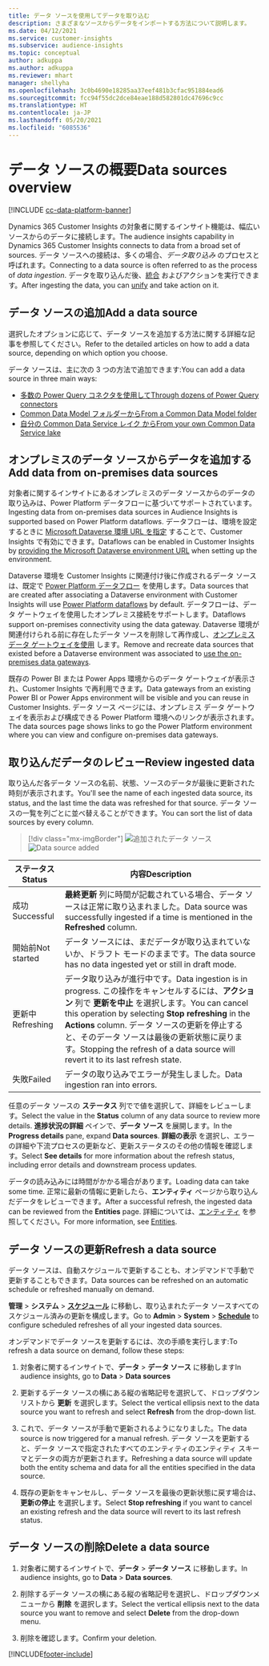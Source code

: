 ```yaml
---
title: データ ソースを使用してデータを取り込む
description: さまざまなソースからデータをインポートする方法について説明します。
ms.date: 04/12/2021
ms.service: customer-insights
ms.subservice: audience-insights
ms.topic: conceptual
author: adkuppa
ms.author: adkuppa
ms.reviewer: mhart
manager: shellyha
ms.openlocfilehash: 3c0b4690e18285aa37eef481b3cfac951884ead6
ms.sourcegitcommit: fcc94f55dc2dce84eae188d582801dc47696c9cc
ms.translationtype: HT
ms.contentlocale: ja-JP
ms.lasthandoff: 05/20/2021
ms.locfileid: "6085536"
---
```

# <a name="data-sources-overview"></a><span data-ttu-id="168f6-103">データ ソースの概要</span><span class="sxs-lookup"><span data-stu-id="168f6-103">Data sources overview</span></span>

[!INCLUDE [cc-data-platform-banner](../includes/cc-data-platform-banner.md)]

<span data-ttu-id="168f6-104">Dynamics 365 Customer Insights の対象者に関するインサイト機能は、幅広いソースからのデータに接続します。</span><span class="sxs-lookup"><span data-stu-id="168f6-104">The audience insights capability in Dynamics 365 Customer Insights connects to data from a broad set of sources.</span></span> <span data-ttu-id="168f6-105">データ ソースへの接続は、多くの場合、*データ取り込み* のプロセスと呼ばれます。</span><span class="sxs-lookup"><span data-stu-id="168f6-105">Connecting to a data source is often referred to as the process of *data ingestion*.</span></span> <span data-ttu-id="168f6-106">データを取り込んだ後、[統合](data-unification.md) およびアクションを実行できます。</span><span class="sxs-lookup"><span data-stu-id="168f6-106">After ingesting the data, you can [unify](data-unification.md) and take action on it.</span></span>

## <a name="add-a-data-source"></a><span data-ttu-id="168f6-107">データ ソースの追加</span><span class="sxs-lookup"><span data-stu-id="168f6-107">Add a data source</span></span>

<span data-ttu-id="168f6-108">選択したオプションに応じて、データ ソースを追加する方法に関する詳細な記事を参照してください。</span><span class="sxs-lookup"><span data-stu-id="168f6-108">Refer to the detailed articles on how to add a data source, depending on which option you choose.</span></span>

<span data-ttu-id="168f6-109">データ ソースは、主に次の 3 つの方法で追加できます:</span><span class="sxs-lookup"><span data-stu-id="168f6-109">You can add a data source in three main ways:</span></span>

- [<span data-ttu-id="168f6-110">多数の Power Query コネクタを使用して</span><span class="sxs-lookup"><span data-stu-id="168f6-110">Through dozens of Power Query connectors</span></span>](connect-power-query.md)
- [<span data-ttu-id="168f6-111">Common Data Model フォルダーから</span><span class="sxs-lookup"><span data-stu-id="168f6-111">From a Common Data Model folder</span></span>](connect-common-data-model.md)
- [<span data-ttu-id="168f6-112">自分の Common Data Service レイク から</span><span class="sxs-lookup"><span data-stu-id="168f6-112">From your own Common Data Service lake</span></span>](connect-common-data-service-lake.md)

## <a name="add-data-from-on-premises-data-sources"></a><span data-ttu-id="168f6-113">オンプレミスのデータ ソースからデータを追加する</span><span class="sxs-lookup"><span data-stu-id="168f6-113">Add data from on-premises data sources</span></span>

<span data-ttu-id="168f6-114">対象者に関するインサイトにあるオンプレミスのデータ ソースからのデータの取り込みは、Power Platform データフローに基づいてサポートされています。</span><span class="sxs-lookup"><span data-stu-id="168f6-114">Ingesting data from on-premises data sources in Audience Insights is supported based on Power Platform dataflows.</span></span> <span data-ttu-id="168f6-115">データフローは、環境を設定するときに [Microsoft Dataverse 環境 URL を指定](manage-environments.md#create-an-environment-in-an-existing-organization) することで、Customer Insights で有効にできます。</span><span class="sxs-lookup"><span data-stu-id="168f6-115">Dataflows can be enabled in Customer Insights by [providing the Microsoft Dataverse environment URL](manage-environments.md#create-an-environment-in-an-existing-organization) when setting up the environment.</span></span>

<span data-ttu-id="168f6-116">Dataverse 環境を Customer Insights に関連付け後に作成されるデータ ソースは、既定で [Power Platform データフロー](/power-query/dataflows/overview-dataflows-across-power-platform-dynamics-365) を使用します。</span><span class="sxs-lookup"><span data-stu-id="168f6-116">Data sources that are created after associating a Dataverse environment with Customer Insights will use [Power Platform dataflows](/power-query/dataflows/overview-dataflows-across-power-platform-dynamics-365) by default.</span></span> <span data-ttu-id="168f6-117">データフローは、データ ゲートウェイを使用したオンプレミス接続をサポートします。</span><span class="sxs-lookup"><span data-stu-id="168f6-117">Dataflows support on-premises connectivity using the data gateway.</span></span> <span data-ttu-id="168f6-118">Dataverse 環境が関連付けられる前に存在したデータ ソースを削除して再作成し、[オンプレミス データ ゲートウェイを使用](/powerapps/maker/data-platform/using-dataflows-with-on-premises-data.md) します。</span><span class="sxs-lookup"><span data-stu-id="168f6-118">Remove and recreate data sources that existed before a Dataverse environment was associated to [use the on-premises data gateways](/powerapps/maker/data-platform/using-dataflows-with-on-premises-data.md).</span></span>

<span data-ttu-id="168f6-119">既存の Power BI または Power Apps 環境からのデータ ゲートウェイが表示され、Customer Insights で再利用できます。</span><span class="sxs-lookup"><span data-stu-id="168f6-119">Data gateways from an existing Power BI or Power Apps environment will be visible and you can reuse in Customer Insights.</span></span> <span data-ttu-id="168f6-120">データ ソース ページには、オンプレミス データ ゲートウェイを表示および構成できる Power Platform 環境へのリンクが表示されます。</span><span class="sxs-lookup"><span data-stu-id="168f6-120">The data sources page shows links to go the Power Platform environment where you can view and configure on-premises data gateways.</span></span>

## <a name="review-ingested-data"></a><span data-ttu-id="168f6-121">取り込んだデータのレビュー</span><span class="sxs-lookup"><span data-stu-id="168f6-121">Review ingested data</span></span>

<span data-ttu-id="168f6-122">取り込んだ各データ ソースの名前、状態、ソースのデータが最後に更新された時刻が表示されます。</span><span class="sxs-lookup"><span data-stu-id="168f6-122">You'll see the name of each ingested data source, its status, and the last time the data was refreshed for that source.</span></span> <span data-ttu-id="168f6-123">データ ソースの一覧を列ごとに並べ替えることができます。</span><span class="sxs-lookup"><span data-stu-id="168f6-123">You can sort the list of data sources by every column.</span></span>

> [!div class="mx-imgBorder"]
> <span data-ttu-id="168f6-124">![追加されたデータ ソース](media/configure-data-datasource-added.png "追加されたデータ ソース")</span><span class="sxs-lookup"><span data-stu-id="168f6-124">![Data source added](media/configure-data-datasource-added.png "Data source added")</span></span>

|<span data-ttu-id="168f6-125">ステータス</span><span class="sxs-lookup"><span data-stu-id="168f6-125">Status</span></span>  |<span data-ttu-id="168f6-126">内容</span><span class="sxs-lookup"><span data-stu-id="168f6-126">Description</span></span>  |
|---------|---------|
|<span data-ttu-id="168f6-127">成功</span><span class="sxs-lookup"><span data-stu-id="168f6-127">Successful</span></span>   |<span data-ttu-id="168f6-128">**最終更新** 列に時間が記載されている場合、データ ソースは正常に取り込まれました。</span><span class="sxs-lookup"><span data-stu-id="168f6-128">Data source was successfully ingested if a time is mentioned in the **Refreshed** column.</span></span>
|<span data-ttu-id="168f6-129">開始前</span><span class="sxs-lookup"><span data-stu-id="168f6-129">Not started</span></span>   |<span data-ttu-id="168f6-130">データ ソースには、まだデータが取り込まれていないか、ドラフト モードのままです。</span><span class="sxs-lookup"><span data-stu-id="168f6-130">The data source has no data ingested yet or still in draft mode.</span></span>         |
|<span data-ttu-id="168f6-131">更新中</span><span class="sxs-lookup"><span data-stu-id="168f6-131">Refreshing</span></span>    |<span data-ttu-id="168f6-132">データ取り込みが進行中です。</span><span class="sxs-lookup"><span data-stu-id="168f6-132">Data ingestion is in progress.</span></span> <span data-ttu-id="168f6-133">この操作をキャンセルするには、**アクション** 列で **更新を中止** を選択します。</span><span class="sxs-lookup"><span data-stu-id="168f6-133">You can cancel this operation by selecting **Stop refreshing** in the **Actions** column.</span></span> <span data-ttu-id="168f6-134">データ ソースの更新を停止すると、そのデータ ソースは最後の更新状態に戻ります。</span><span class="sxs-lookup"><span data-stu-id="168f6-134">Stopping the refresh of a data source will revert it to its last refresh state.</span></span>       |
|<span data-ttu-id="168f6-135">失敗</span><span class="sxs-lookup"><span data-stu-id="168f6-135">Failed</span></span>     |<span data-ttu-id="168f6-136">データの取り込みでエラーが発生しました。</span><span class="sxs-lookup"><span data-stu-id="168f6-136">Data ingestion ran into errors.</span></span>         |

<span data-ttu-id="168f6-137">任意のデータ ソースの **ステータス** 列でで値を選択して、詳細をレビューします。</span><span class="sxs-lookup"><span data-stu-id="168f6-137">Select the value in the **Status** column of any data source to review more details.</span></span> <span data-ttu-id="168f6-138">**進捗状況の詳細** ペインで、**データ ソース** を展開します。</span><span class="sxs-lookup"><span data-stu-id="168f6-138">In the **Progress details** pane, expand **Data sources**.</span></span> <span data-ttu-id="168f6-139">**詳細の表示** を選択し、エラーの詳細や下流プロセスの更新など、更新ステータスのその他の情報を確認します。</span><span class="sxs-lookup"><span data-stu-id="168f6-139">Select **See details** for more information about the refresh status, including error details and downstream process updates.</span></span>

<span data-ttu-id="168f6-140">データの読み込みには時間がかかる場合があります。</span><span class="sxs-lookup"><span data-stu-id="168f6-140">Loading data can take some time.</span></span> <span data-ttu-id="168f6-141">正常に最新の情報に更新したら、**エンティティ** ページから取り込んだデータをレビューできます。</span><span class="sxs-lookup"><span data-stu-id="168f6-141">After a successful refresh, the ingested data can be reviewed from the **Entities** page.</span></span> <span data-ttu-id="168f6-142">詳細については、[エンティティ](entities.md) を参照してください。</span><span class="sxs-lookup"><span data-stu-id="168f6-142">For more information, see [Entities](entities.md).</span></span>

## <a name="refresh-a-data-source"></a><span data-ttu-id="168f6-143">データ ソースの更新</span><span class="sxs-lookup"><span data-stu-id="168f6-143">Refresh a data source</span></span>

<span data-ttu-id="168f6-144">データ ソースは、自動スケジュールで更新することも、オンデマンドで手動で更新することもできます。</span><span class="sxs-lookup"><span data-stu-id="168f6-144">Data sources can be refreshed on an automatic schedule or refreshed manually on demand.</span></span> 

<span data-ttu-id="168f6-145">**管理** > **システム** > [**スケジュール**](system.md#schedule-tab) に移動し、取り込まれたデータ ソースすべてのスケジュール済みの更新を構成します。</span><span class="sxs-lookup"><span data-stu-id="168f6-145">Go to **Admin** > **System** > [**Schedule**](system.md#schedule-tab) to configure scheduled refreshes of all your ingested data sources.</span></span>

<span data-ttu-id="168f6-146">オンデマンドでデータ ソースを更新するには、次の手順を実行します:</span><span class="sxs-lookup"><span data-stu-id="168f6-146">To refresh a data source on demand, follow these steps:</span></span>

1. <span data-ttu-id="168f6-147">対象者に関するインサイトで、**データ** > **データ ソース** に移動します</span><span class="sxs-lookup"><span data-stu-id="168f6-147">In audience insights, go to **Data** > **Data sources**</span></span>

2. <span data-ttu-id="168f6-148">更新するデータ ソースの横にある縦の省略記号を選択して、ドロップダウンリストから **更新** を選択します。</span><span class="sxs-lookup"><span data-stu-id="168f6-148">Select the vertical ellipsis next to the data source you want to refresh and select **Refresh** from the drop-down list.</span></span>

3. <span data-ttu-id="168f6-149">これで、データ ソースが手動で更新されるようになりました。</span><span class="sxs-lookup"><span data-stu-id="168f6-149">The data source is now triggered for a manual refresh.</span></span> <span data-ttu-id="168f6-150">データ ソースを更新すると、データ ソースで指定されたすべてのエンティティのエンティティ スキーマとデータの両方が更新されます。</span><span class="sxs-lookup"><span data-stu-id="168f6-150">Refreshing a data source will update both the entity schema and data for all the entities specified in the data source.</span></span>

4. <span data-ttu-id="168f6-151">既存の更新をキャンセルし、データ ソースを最後の更新状態に戻す場合は、**更新の停止** を選択します。</span><span class="sxs-lookup"><span data-stu-id="168f6-151">Select **Stop refreshing** if you want to cancel an existing refresh and the data source will revert to its last refresh status.</span></span>

## <a name="delete-a-data-source"></a><span data-ttu-id="168f6-152">データ ソースの削除</span><span class="sxs-lookup"><span data-stu-id="168f6-152">Delete a data source</span></span>

1. <span data-ttu-id="168f6-153">対象者に関するインサイトで、**データ** > **データ ソース** に移動します。</span><span class="sxs-lookup"><span data-stu-id="168f6-153">In audience insights, go to **Data** > **Data sources**.</span></span>

2. <span data-ttu-id="168f6-154">削除するデータ ソースの横にある縦の省略記号を選択し、ドロップダウンメニューから **削除** を選択します。</span><span class="sxs-lookup"><span data-stu-id="168f6-154">Select the vertical ellipsis next to the data source you want to remove and select **Delete** from the drop-down menu.</span></span>

3. <span data-ttu-id="168f6-155">削除を確認します。</span><span class="sxs-lookup"><span data-stu-id="168f6-155">Confirm your deletion.</span></span>


[!INCLUDE[footer-include](../includes/footer-banner.md)]
